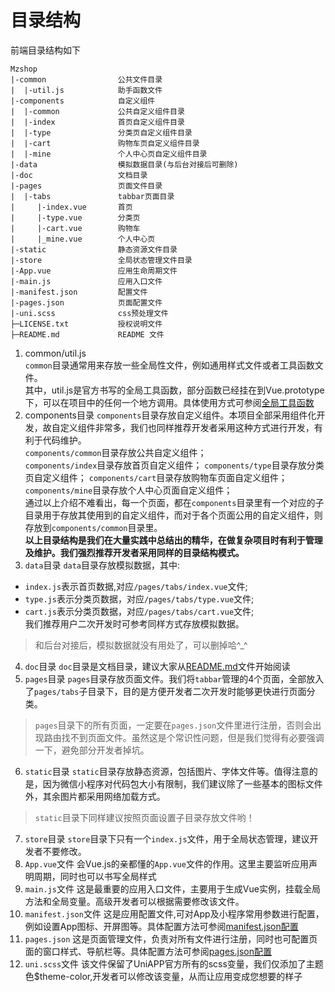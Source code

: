 目录结构
========
前端目录结构如下
~~~
Mzshop
|-common                公共文件目录
|  |-util.js            助手函数文件
|-components            自定义组件
|  |-common             公共自定义组件目录
|  |-index              首页自定义组件目录
|  |-type               分类页自定义组件目录
|  |-cart               购物车页自定义组件目录
|  |-mine               个人中心页自定义组件目录
|-data                  模拟数据目录(与后台对接后可删除)
|-doc                   文档目录
|-pages                 页面文件目录
|  |-tabs               tabbar页面目录
|     |-index.vue       首页
|     |-type.vue        分类页
|     |-cart.vue        购物车
|     |_mine.vue        个人中心页
|-static                静态资源文件目录
|-store                 全局状态管理文件目录
|-App.vue               应用生命周期文件
|-main.js               应用入口文件
|-manifest.json         配置文件
|-pages.json            页面配置文件
|-uni.scss              css预处理文件
├─LICENSE.txt           授权说明文件
├─README.md             README 文件
~~~
1. common/util.js  
`common`目录通常用来存放一些全局性文件，例如通用样式文件或者工具函数文件。  
其中，util.js是官方书写的全局工具函数，部分函数已经挂在到Vue.prototype下，可以在项目中的任何一个地方调用。具体使用方式可参阅[全局工具函数](tool.md)  
2. components目录
`components`目录存放自定义组件。本项目全部采用组件化开发，故自定义组件非常多，我们也同样推荐开发者采用这种方式进行开发，有利于代码维护。  
`components/common`目录存放公共自定义组件；  
`components/index`目录存放首页自定义组件； 
`components/type`目录存放分类页自定义组件； 
`components/cart`目录存放购物车页面自定义组件；
`components/mine`目录存放个人中心页面自定义组件；  
通过以上介绍不难看出，每一个页面，都在`components`目录里有一个对应的子目录用于存放其使用到的自定义组件，而对于各个页面公用的自定义组件，则存放到`components/common`目录里。  
**以上目录结构是我们在大量实践中总结出的精华，在做复杂项目时有利于管理及维护。我们强烈推荐开发者采用同样的目录结构模式。**
3. `data`目录
`data`目录存放模拟数据，其中:
+ `index.js`表示首页数据,对应`/pages/tabs/index.vue`文件;  
+ `type.js`表示分类页数据，对应`/pages/tabs/type.vue`文件;  
+ `cart.js`表示分类页数据，对应`/pages/tabs/cart.vue`文件;  
我们推荐用户二次开发时可参考同样方式存放模拟数据。  
> 和后台对接后，模拟数据就没有用处了，可以删掉哈^_^
4. `doc`目录
`doc`目录是文档目录，建议大家从[README.md](README.md)文件开始阅读
5. `pages`目录
`pages`目录存放页面文件。我们将`tabbar`管理的4个页面，全部放入了`pages/tabs`子目录下，目的是方便开发者二次开发时能够更快进行页面分类。
>`pages`目录下的所有页面，一定要在`pages.json`文件里进行注册，否则会出现路由找不到页面文件。虽然这是个常识性问题，但是我们觉得有必要强调一下，避免部分开发者掉坑。  
6. `static`目录
`static`目录存放静态资源，包括图片、字体文件等。值得注意的是，因为微信小程序对代码包大小有限制，我们建议除了一些基本的图标文件外，其余图片都采用网络加载方式。  
>`static`目录下同样建议按照页面设置子目录存放文件哟！
7. `store`目录
`store`目录下只有一个`index.js`文件，用于全局状态管理，建议开发者不要修改。
8. `App.vue`文件
会Vue.js的亲都懂的`App.vue`文件的作用。这里主要监听应用声明周期，同时也可以书写全局样式
9. `main.js`文件
这是最重要的应用入口文件，主要用于生成Vue实例，挂载全局方法和全局变量。高级开发者可以根据需要修改该文件。
10. `manifest.json`文件
这是应用配置文件,可对App及小程序常用参数进行配置，例如设置App图标、开屏图等。具体配置方法可参阅[manifest.json配置](https://uniapp.dcloud.io/collocation/manifest)
11. `pages.json`
这是页面管理文件，负责对所有文件进行注册，同时也可配置页面的窗口样式、导航栏等。具体配置方法可参阅[pages.json配置](https://uniapp.dcloud.io/collocation/pages)
11. `uni.scss`文件
该文件保留了UniAPP官方所有的scss变量，我们仅添加了主题色$theme-color,开发者可以修改该变量，从而让应用变成您想要的样子